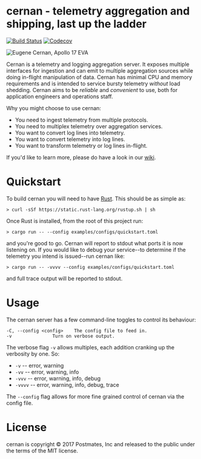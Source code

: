 # cernan - telemetry aggregation and shipping, last up the ladder

[![Build Status](https://travis-ci.org/postmates/cernan.svg?branch=master)](https://travis-ci.org/postmates/cernan) [![Codecov](https://img.shields.io/codecov/c/github/postmates/cernan.svg)](https://codecov.io/gh/postmates/cernan) 

![Eugene Cernan, Apollo 17 EVA](Gene-Cernan-1-578x485.jpg)

Cernan is a telemetry and logging aggregation server. It exposes multiple
interfaces for ingestion and can emit to multiple aggregation sources while doing
in-flight manipulation of data. Cernan has minimal CPU and memory requirements
and is intended to service bursty telemetry _without_ load shedding. Cernan aims
to be _reliable_ and _convenient_ to use, both for application engineers and
operations staff.

Why you might choose to use cernan: 

  * You need to ingest telemetry from multiple protocols. 
  * You need to multiplex telemetry over aggregation services. 
  * You want to convert log lines into telemetry. 
  * You want to convert telemetry into log lines. 
  * You want to transform telemetry or log lines in-flight. 

If you'd like to learn more, please do have a look in
our [wiki](https://github.com/postmates/cernan/wiki/).

# Quickstart

To build cernan you will need to
have [Rust](https://www.rust-lang.org/en-US/). This should be as simple as:

    > curl -sSf https://static.rust-lang.org/rustup.sh | sh

Once Rust is installed, from the root of this project run:

    > cargo run -- --config examples/configs/quickstart.toml

and you're good to go. Cernan will report to stdout what ports it is now
listening on. If you would like to debug your service--to determine if the
telemetry you intend is issued--run cernan like:

    > cargo run -- -vvvv --config examples/configs/quickstart.toml

and full trace output will be reported to stdout.

# Usage

The cernan server has a few command-line toggles to control its behaviour:

```
-C, --config <config>    The config file to feed in.
-v               Turn on verbose output.
```

The verbose flag `-v` allows multiples, each addition cranking up the verbosity
by one. So:

* `-v` -- error, warning
* `-vv` -- error, warning, info
* `-vvv` -- error, warning, info, debug
* `-vvvv` -- error, warning, info, debug, trace

The `--config` flag allows for more fine grained control of cernan via the
config file.

# License 

cernan is copyright © 2017 Postmates, Inc and released to the public under the
terms of the MIT license.
